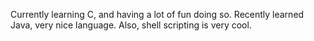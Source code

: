 Currently learning C, and having a lot of fun doing so. Recently learned Java, very nice language. Also, shell scripting is very cool.
